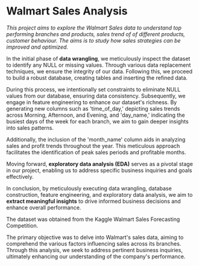 # Walmart Sales Analysis

*This project aims to explore the Walmart Sales data to understand top performing branches and products, sales trend of of different products, customer behaviour. The aims is to study how sales strategies can be improved and optimized.*

In the initial phase of **data wrangling**, we meticulously inspect the dataset to identify any NULL or missing values. Through various data replacement techniques, we ensure the integrity of our data. Following this, we proceed to build a robust database, creating tables and inserting the refined data.

During this process, we intentionally set constraints to eliminate NULL values from our database, ensuring data consistency. Subsequently, we engage in feature engineering to enhance our dataset's richness. By generating new columns such as 'time_of_day,' depicting sales trends across Morning, Afternoon, and Evening, and 'day_name,' indicating the busiest days of the week for each branch, we aim to gain deeper insights into sales patterns.

Additionally, the inclusion of the 'month_name' column aids in analyzing sales and profit trends throughout the year. This meticulous approach facilitates the identification of peak sales periods and profitable months.

Moving forward, **exploratory data analysis (EDA)** serves as a pivotal stage in our project, enabling us to address specific business inquiries and goals effectively.

In conclusion, by meticulously executing data wrangling, database construction, feature engineering, and exploratory data analysis, we aim to **extract meaningful insights** to drive informed business decisions and enhance overall performance.

The dataset was obtained from the Kaggle Walmart Sales Forecasting Competition.

The primary objective was to delve into Walmart's sales data, aiming to comprehend the various factors influencing sales across its branches. Through this analysis, we seek to address pertinent business inquiries, ultimately enhancing our understanding of the company's performance.




